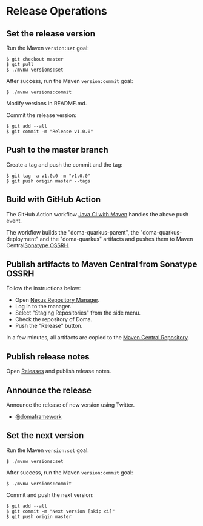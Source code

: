 # Release Operations

## Set the release version

Run the Maven `version:set` goal:

```
$ git checkout master
$ git pull
$ ./mvnw versions:set
```

After success, run the Maven `version:commit` goal:

```
$ ./mvnw versions:commit
```

Modify versions in README.md.

Commit the release version:

```
$ git add --all
$ git commit -m "Release v1.0.0"
```

## Push to the master branch

Create a tag and push the commit and the tag:

```
$ git tag -a v1.0.0 -m "v1.0.0"
$ git push origin master --tags
```

## Build with GitHub Action

The GitHub Action workflow [Java CI with Maven](.github/workflows/ci.yml) handles the above push event.

The workflow builds the "doma-quarkus-parent", the "doma-quarkus-deployment" and the "doma-quarkus" artifacts
and pushes them to Maven Central[Sonatype OSSRH](https://central.sonatype.org/pages/ossrh-guide.html).

## Publish artifacts to Maven Central from Sonatype OSSRH

Follow the instructions below:

- Open [Nexus Repository Manager](https://oss.sonatype.org/).
- Log in to the manager.
- Select "Staging Repositories" from the side menu.
- Check the repository of Doma.
- Push the "Release" button.

In a few minutes, all artifacts are copied to the [Maven Central Repository](https://repo1.maven.org/).

## Publish release notes

Open [Releases](https://github.com/domaframework/doma-quarkus/releases)
and publish release notes.

## Announce the release

Announce the release of new version using Twitter.
- [@domaframework](https://twitter.com/domaframework)

## Set the next version

Run the Maven `version:set` goal:

```
$ ./mvnw versions:set
```

After success, run the Maven `version:commit` goal:

```
$ ./mvnw versions:commit
```

Commit and push the next version:

```
$ git add --all
$ git commit -m "Next version [skip ci]"
$ git push origin master
```
